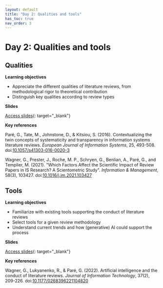 ```yaml
---
layout: default
title: "Day 2: Qualities and tools"
has_toc: true
nav_order: 3
---
```


# Day 2: Qualities and tools

## Qualities

**Learning objectives**

- Appreciate the different qualities of literature reviews, from methodological rigor to theoretical contribution
- Distinguish key qualities according to review types

**Slides**

[Access slides](../output/03-qualities.html){: target="_blank"}

**Key references**

<div class="references">
    <p>Paré, G., Tate, M., Johnstone, D., & Kitsiou, S. (2016). Contextualizing the twin concepts of systematicity and transparency in information systems literature reviews. <em>European Journal of Information Systems</em>, 25, 493-508. doi:<a href="https://link.springer.com/article/10.1057/s41303-016-0020-3" target="_blank">10.1057/s41303-016-0020-3</a></p>
    <p>Wagner, G., Prester, J., Roche, M. P., Schryen, G., Benlian, A., Paré, G., and Templier, M. (2021). "Which Factors Affect the Scientific Impact of Review Papers in IS Research? A Scientometric Study". <em>Information & Management</em>, 58(3), 103427. doi:<a href="https://www.sciencedirect.com/science/article/abs/pii/S037872062100001X" target="_blank">10.1016/j.im.2021.103427</a></p>
</div>

## Tools

**Learning objectives**

- Familiarize with existing tools supporting the conduct of literature reviews
- Select tools for a given review methodology
- Understand current trends and how (generative) AI could support the process

**Slides**

[Access slides](../output/04-tools.html){: target="_blank"}

**Key references**

<div class="references">
    <p>Wagner, G., Lukyanenko, R., & Paré, G. (2022). Artificial intelligence and the conduct of literature reviews. <em>Journal of Information Technology</em>, 37(2), 209-226. doi:<a href="https://journals.sagepub.com/doi/full/10.1177/02683962211048201" target="_blank">10.1177/0268396221104820</a></p>
</div>
